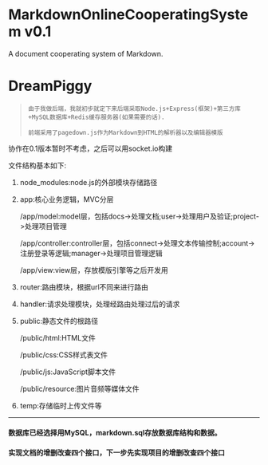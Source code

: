# MarkdownOnlineCooperatingSystem v0.1
A document cooperating system of Markdown.


# DreamPiggy
>     由于我做后端，我就初步就定下来后端采取Node.js+Express(框架)+第三方库+MySQL数据库+Redis缓存服务器(如果需要的话).
>     
>     前端采用了pagedown.js作为Markdown到HTML的解析器以及编辑器模版


协作在0.1版本暂时不考虑，之后可以用socket.io构建

文件结构基本如下:

1.  node_modules:node.js的外部模块存储路径
2.  app:核心业务逻辑，MVC分层

    /app/model:model层，包括docs->处理文档;user->处理用户及验证;project->处理项目管理
	
    /app/controller:controller层，包括connect->处理文本传输控制;account->注册登录等逻辑;manager->处理项目管理逻辑
	
    /app/view:view层，存放模版引擎等之后开发用
3.  router:路由模块，根据url不同来进行路由
4.  handler:请求处理模块，处理经路由处理过后的请求
5.  public:静态文件的根路径
	
    /public/html:HTML文件
	
    /public/css:CSS样式表文件

    /public/js:JavaScript脚本文件
	
    /public/resource:图片音频等媒体文件
6.  temp:存储临时上传文件等

------
#### 数据库已经选择用MySQL，markdown.sql存放数据库结构和数据。
#### 实现文档的增删改查四个接口，下一步先实现项目的增删改查四个接口